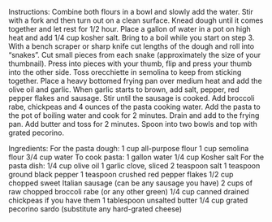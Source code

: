 Instructions:
Combine both flours in a bowl and slowly add the water. Stir with a fork and then turn out on a clean surface. Knead dough until it comes together and let rest for 1/2 hour.
Place a gallon of water in a pot on high heat and add 1/4 cup kosher salt. Bring to a boil while you start on step 3.
With a bench scraper or sharp knife cut lengths of the dough and roll into “snakes”. Cut small pieces from each snake (approximately the size of your thumbnail). Press into pieces with your thumb, flip and press your thumb into the other side. Toss orecchiette in semolina to keep from sticking together.
Place a heavy bottomed frying pan over medium heat and add the olive oil and garlic. When garlic starts to brown, add salt, pepper, red pepper flakes and sausage. Stir until the sausage is cooked.
Add broccoli rabe, chickpeas and 4 ounces of the pasta cooking water.
Add the pasta to the pot of boiling water and cook for 2 minutes. Drain and add to the frying pan. Add butter and toss for 2 minutes.
Spoon into two bowls and top with grated pecorino.


Ingredients:
For the pasta dough:
1 cup all-purpose flour
1 cup semolina flour
3/4 cup water
To cook pasta:
1 gallon water
1/4 cup Kosher salt
For the pasta dish:
1/4 cup olive oil
1 garlic clove, sliced
2 teaspoon salt
1 teaspoon ground black pepper
1 teaspoon crushed red pepper flakes
1/2 cup chopped sweet Italian sausage (can be any sausage you have)
2 cups of raw chopped broccoli rabe (or any other green)
1/4 cup canned drained chickpeas if you have them
1 tablespoon unsalted butter
1/4 cup grated pecorino sardo (substitute any hard-grated cheese)